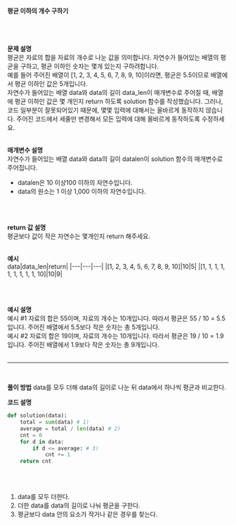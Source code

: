 #### 평균 이하의 개수 구하기

<br/><br/>

**문제 설명**<br/>
평균은 자료의 합을 자료의 개수로 나눈 값을 의미합니다. 자연수가 들어있는 배열의 평균을 구하고, 평균 이하인 숫자는 몇개 있는지 구하려합니다.<br/>
예를 들어 주어진 배열이 [1, 2, 3, 4, 5, 6, 7, 8, 9, 10]이라면, 평균은 5.5이므로 배열에서 평균 이하인 값은 5개입니다.<br/>
자연수가 들어있는 배열 data와 data의 길이 data_len이 매개변수로 주어질 때, 배열에 평균 이하인 값은 몇 개인지 return 하도록 solution 함수를 작성했습니다. 그러나, 코드 일부분이 잘못되어있기 때문에, 몇몇 입력에 대해서는 올바르게 동작하지 않습니다. 주어진 코드에서 세줄만 변경해서 모든 입력에 대해 올바르게 동작하도록 수정하세요.
<br/><br/>

**매개변수 설명**<br/>
자연수가 들어있는 배열 data와 data의 길이 datalen이 solution 함수의 매개변수로 주어집니다.
- datalen은 10 이상100 이하의 자연수입니다.
- data의 원소는 1 이상 1,000 이하의 자연수입니다.


<br/><br/>

**return 값 설명**<br/>
평균보다 값이 작은 자연수는 몇개인지 return 해주세요.
<br/><br/>

**예시**<br/>
data|data_len|return|
|---|---|---|
|[1, 2, 3, 4, 5, 6, 7, 8, 9, 10]|10|5|
|[1, 1, 1, 1, 1, 1, 1, 1, 1, 10]|10|9|

<br/><br/>

**예시 설명**<br/>
예시 #1 자료의 합은 55이며, 자료의 개수는 10개입니다. 따라서 평균은 55 / 10 = 5.5입니다. 주어진 배열에서 5.5보다 작은 숫자는 총 5개입니다.<br/>
예시 #2 자료의 합은 19이며, 자료의 개수는 10개입니다. 따라서 평균은 19 / 10 = 1.9입니다. 주어진 배열에서 1.9보다 작은 숫자는 총 9개입니다.
<br/><br/>

---
<br/>

**풀이 방법**
data를 모두 더해 data의 길이로 나눈 뒤 data에서 하나씩 평균과 비교한다.
<br/>

**코드 설명**
```python
def solution(data):
	total = sum(data) # 1)
	average = total / len(data) # 2) 
	cnt = 0
	for d in data:
		if d <= average: # 3)
			cnt += 1
	return cnt

```
<br/><br/>

1) data를 모두 더한다.
2) 더한 data를 data의 길이로 나눠 평균을 구한다.
3) 평균보다 data 안의 요소가 작거나 같은 경우를 찾는다.
